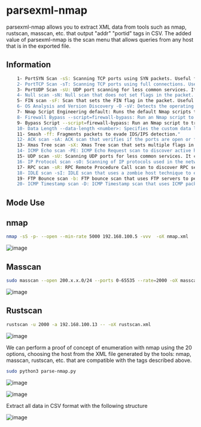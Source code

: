 # parsexml-nmap

parsexml-nmap allows you to extract XML data from tools such as nmap, rustscan, masscan, etc. that output "addr" "portid" tags in CSV.
The added value of parsexml-nmap is the scan menu that allows queries from any host that is in the exported file.

## Information

```sh
    1- PortSYN Scan -sS: Scanning TCP ports using SYN packets. Useful for discovering services without being intrusive."
    2- PortTCP Scan -sT: Scanning TCP ports using full connections. Useful for stealth scanning, but slower."
    3- PortUDP Scan -sU: UDP port scanning for less common services. It can be slow and less reliable."
    4- Null scan -sN: Null scan that does not set flags in the packet. Useful for evading certain firewall defenses."
    5- FIN scan -sF: Scan that sets the FIN flag in the packet. Useful for evading certain firewall defenses."
    6- OS Analysis and Version Discovery -O -sV: Detects the operating system and version of the service. Useful for detailed information."
    7- Nmap Script Engineering default: Runs the default Nmap scripts to detect vulnerabilities and additional services."
    8- Firewall Bypass --script=firewall-bypass: Run an Nmap script to try to bypass firewalls."
    9- Bypass Script --script=firewall-bypass: Run an Nmap script to try to bypass firewalls."
    10- Data Length --data-length <number>: Specifies the custom data length in packets. It may confuse IDS/IPS."
    11- Smash -ff: Fragments packets to evade IDS/IPS detection."
    12- ACK scan -sA: ACK scan that verifies if the ports are open or filtered by a firewall."
    13- Xmas Tree scan -sX: Xmas Tree scan that sets multiple flags in the packet. Useful for evading firewall defenses."
    14- ICMP Echo scan -PE: ICMP Echo Request scan to discover active hosts."
    15- UDP scan -sU: Scanning UDP ports for less common services. It can be slow and less reliable."
    16- IP Protocol scan -sO: Scanning of IP protocols used in the network."
    17- RPC scan -sR: RPC Remote Procedure Call scan to discover RPC services."
    18- IDLE scan -sI: IDLE scan that uses a zombie host technique to evade detection."
    19- FTP Bounce scan -b: FTP bounce scan that uses FTP servers to perform indirect scans."
    20- ICMP Timestamp scan -D: ICMP Timestamp scan that uses ICMP packets to obtain response time information from hosts and evade some firewall defenses.
```
## Mode Use

## nmap 

```sh
nmap -sS -p- --open --min-rate 5000 192.168.100.5 -vvv  -oX nmap.xml
```
![image](https://github.com/HernanRodriguez1/parsexml-nmap/assets/66162160/f0b17262-0176-487b-8e86-4b8701f1c3f2)


## Masscan

```sh
sudo masscan --open 200.x.x.0/24 --ports 0-65535 --rate=2000 -oX masscan.xml
```
![image](https://github.com/HernanRodriguez1/parsexml-nmap/assets/66162160/479a75bf-e9a1-4443-8655-573fb03e1e9d)


## Rustscan

```sh
rustscan -u 2000 -a 192.168.100.13 -- -oX rustscan.xml
```

![image](https://github.com/HernanRodriguez1/parsexml-nmap/assets/66162160/7903b116-278e-4061-b375-0475c7fb248c)

We can perform a proof of concept of enumeration with nmap using the 20 options, choosing the host from the XML file generated by the tools: nmap, masscan, rustscan, etc. that are compatible with the tags described above.

```sh
sudo python3 parse-nmap.py
```
![image](https://github.com/HernanRodriguez1/parsexml-nmap/assets/66162160/010ddd8e-b8ba-4f48-95bf-6f3756f2fa5f)

![image](https://github.com/HernanRodriguez1/parsexml-nmap/assets/66162160/57dd5ee4-4ec0-4e3e-82c1-e4b80c7a7d43)


Extract all data in CSV format with the following structure

![image](https://github.com/HernanRodriguez1/parsexml-nmap/assets/66162160/4f505801-0078-4099-901d-f4e25a2cde64)

